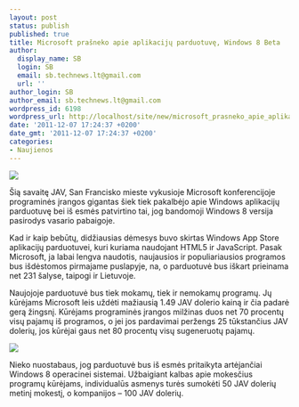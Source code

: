 ```yaml
---
layout: post
status: publish
published: true
title: Microsoft prašneko apie aplikacijų parduotuvę, Windows 8 Beta
author:
  display_name: SB
  login: SB
  email: sb.technews.lt@gmail.com
  url: ''
author_login: SB
author_email: sb.technews.lt@gmail.com
wordpress_id: 6198
wordpress_url: http://localhost/site/new/microsoft_prasneko_apie_aplikaciju_parduotuve_windows_8_beta/
date: '2011-12-07 17:24:37 +0200'
date_gmt: '2011-12-07 17:24:37 +0200'
categories:
- Naujienos
---
```

<div class="imgright"><img src="http://technews.lt/upload/Windows-8-App-Store.jpg"  /></div>
<p>Šią savaitę JAV, San Francisko mieste vykusioje Microsoft konferencijoje programinės įrangos gigantas šiek tiek pakalbėjo apie Windows aplikacijų parduotuvę bei iš esmės patvirtino tai, jog bandomoji Windows 8 versija pasirodys vasario pabaigoje.</p>
<p>Kad ir kaip bebūtų, didžiausias dėmesys buvo skirtas Windows App Store aplikacijų parduotuvei, kuri kuriama naudojant HTML5 ir JavaScript. Pasak Microsoft, ja labai lengva naudotis, naujausios ir populiariausios programos bus išdėstomos pirmajame puslapyje, na, o parduotuvė bus iškart prieinama net 231 šalyse, taipogi ir Lietuvoje.</p>
<p>Naujojoje parduotuvė bus tiek mokamų, tiek ir nemokamų programų. Jų kūrėjams Microsoft leis uždėti mažiausią 1.49 JAV dolerio kainą ir čia padarė gerą žingsnį. Kūrėjams programinės įrangos milžinas duos net 70 procentų visų pajamų iš programos, o jei jos pardavimai peržengs 25 tūkstančius JAV dolerių, jos kūrėjai gaus net 80 procentų visų sugeneruotų pajamų.</p>
<p><img src="http://technews.lt/upload/3808_windows20store_2.jpg" /></p>
<p>Nieko nuostabaus, jog parduotuvė bus iš esmės pritaikyta artėjančiai Windows 8 operacinei sistemai. Užbaigiant kalbas apie mokesčius programų kūrėjams, individualūs asmenys turės sumokėti 50 JAV dolerių metinį mokestį, o kompanijos – 100 JAV dolerių.</p>
